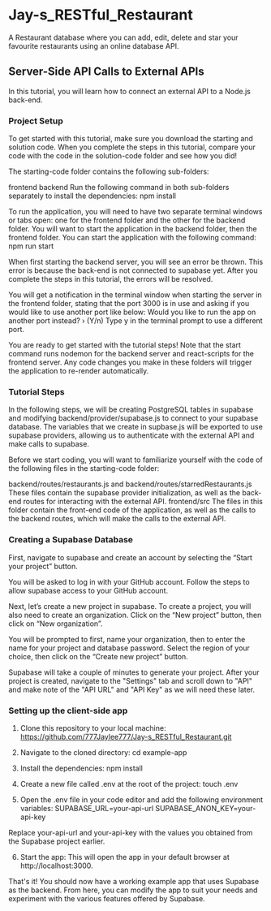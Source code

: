 # Jay-s_RESTful_Restaurant
A Restaurant database where you can add, edit, delete and star your favourite restaurants using an online database API.

## Server-Side API Calls to External APIs
In this tutorial, you will learn how to connect an external API to a Node.js back-end.

### Project Setup
To get started with this tutorial, make sure you download the starting and solution code. When you complete the steps in this tutorial, compare your code with the code in the solution-code folder and see how you did!

The starting-code folder contains the following sub-folders:

frontend
backend
Run the following command in both sub-folders separately to install the dependencies:
npm install

To run the application, you will need to have two separate terminal windows or tabs open: one for the frontend folder and the other for the backend folder. You will want to start the application in the backend folder, then the frontend folder. You can start the application with the following command:
npm run start

When first starting the backend server, you will see an error be thrown. This error is because the back-end is not connected to supabase yet. After you complete the steps in this tutorial, the errors will be resolved.

You will get a notification in the terminal window when starting the server in the frontend folder, stating that the port 3000 is in use and asking if you would like to use another port like below:
Would you like to run the app on another port instead? › (Y/n)
Type y in the terminal prompt to use a different port.

You are ready to get started with the tutorial steps! Note that the start command runs nodemon for the backend server and react-scripts for the frontend server. Any code changes you make in these folders will trigger the application to re-render automatically.

### Tutorial Steps
In the following steps, we will be creating PostgreSQL tables in supabase and modifying backend/provider/supabase.js to connect to your supabase database. The variables that we create in supbase.js will be exported to use supabase providers, allowing us to authenticate with the external API and make calls to supabase.

Before we start coding, you will want to familiarize yourself with the code of the following files in the starting-code folder:

backend/routes/restaurants.js and backend/routes/starredRestaurants.js
These files contain the supabase provider initialization, as well as the back-end routes for interacting with the external API.
frontend/src
The files in this folder contain the front-end code of the application, as well as the calls to the backend routes, which will make the calls to the external API.

### Creating a Supabase Database
First, navigate to supabase and create an account by selecting the “Start your project” button.

You will be asked to log in with your GitHub account. Follow the steps to allow supabase access to your GitHub account.

Next, let’s create a new project in supabase. To create a project, you will also need to create an organization. Click on the “New project” button, then click on “New organization”.

You will be prompted to first, name your organization, then to enter the name for your project and database password. Select the region of your choice, then click on the “Create new project” button.

Supabase will take a couple of minutes to generate your project. After your project is created, navigate to the "Settings" tab and scroll down to "API" and make note of the "API URL" and "API Key" as we will need these later.

### Setting up the client-side app

1. Clone this repository to your local machine: 
https://github.com/777Jaylee777/Jay-s_RESTful_Restaurant.git

2. Navigate to the cloned directory:
cd example-app

3. Install the dependencies:
npm install

4. Create a new file called .env at the root of the project:
touch .env

5. Open the .env file in your code editor and add the following environment variables:
SUPABASE_URL=your-api-url
SUPABASE_ANON_KEY=your-api-key

Replace your-api-url and your-api-key with the values you obtained from the Supabase project earlier.

6. Start the app:
This will open the app in your default browser at http://localhost:3000.

That's it! You should now have a working example app that uses Supabase as the backend. From here, you can modify the app to suit your needs and experiment with the various features offered by Supabase.
